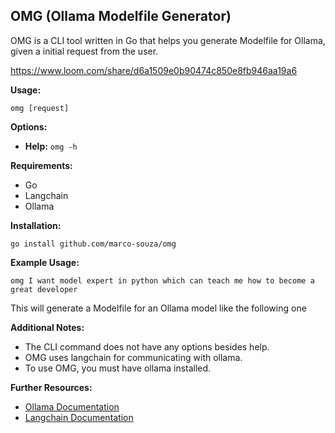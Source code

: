 ## OMG (Ollama Modelfile Generator)

OMG is a CLI tool written in Go that helps you generate Modelfile for Ollama, given a initial request from the user.

https://www.loom.com/share/d6a1509e0b90474c850e8fb946aa19a6

**Usage:**

```
omg [request]
```

**Options:**

- **Help:** `omg -h`

**Requirements:**

- Go
- Langchain
- Ollama

**Installation:**

```
go install github.com/marco-souza/omg
```

**Example Usage:**

```
omg I want model expert in python which can teach me how to become a great developer
```

This will generate a Modelfile for an Ollama model like the following one

**Additional Notes:**

- The CLI command does not have any options besides help.
- OMG uses langchain for communicating with ollama.
- To use OMG, you must have ollama installed.

**Further Resources:**

- [Ollama Documentation](/docs)
- [Langchain Documentation](/langchain)

